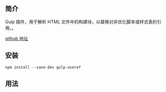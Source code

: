 ## 简介

Gulp 插件，用于解析 HTML 文件中的构建块，以替换对非优化脚本或样式表的引用。。

[github 地址](https://github.com/jonkemp/gulp-useref)

## 安装

```
npm install --save-dev gulp-useref
```

## 用法



